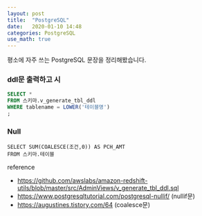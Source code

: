 ```yaml
---
layout: post
title:  "PostgreSQL"
date:   2020-01-10 14:48
categories: PostgreSQL
use_math: true
---
```


평소에 자주 쓰는 PostgreSQL 문장을 정리해봤습니다.

### ddl문 출력하고 시
```sql
SELECT *
FROM 스키마.v_generate_tbl_ddl
WHERE tablename = LOWER('테이블명')
;
```

### Null
```
SELECT SUM(COALESCE(조건,0)) AS PCH_AMT
FROM 스키마.테이블
```


reference
- https://github.com/awslabs/amazon-redshift-utils/blob/master/src/AdminViews/v_generate_tbl_ddl.sql
- https://www.postgresqltutorial.com/postgresql-nullif/ (nullif문)
- https://augustines.tistory.com/64 (coalesce문)
